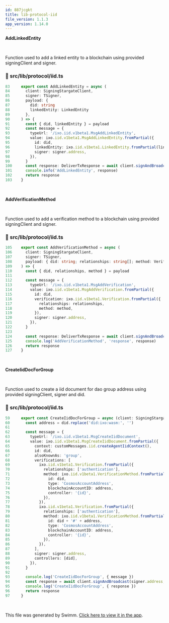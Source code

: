 ```yaml
---
id: 887jcgkt
title: lib-protocol-iid
file_version: 1.1.3
app_version: 1.14.0
---
```


**AddLinkedEntity**

<br/>

Function used to add a linked entity to a blockchain using provided signingClient and signer.
<!-- NOTE-swimm-snippet: the lines below link your snippet to Swimm -->
### 📄 src/lib/protocol/iid.ts
<!-- collapsed -->

```typescript
83     export const AddLinkedEntity = async (
84       client: SigningStargateClient,
85       signer: TSigner,
86       payload: {
87         did: string
88         linkedEntity: LinkedEntity
89       },
90     ) => {
91       const { did, linkedEntity } = payload
92       const message = {
93         typeUrl: '/ixo.iid.v1beta1.MsgAddLinkedEntity',
94         value: ixo.iid.v1beta1.MsgAddLinkedEntity.fromPartial({
95           id: did,
96           linkedEntity: ixo.iid.v1beta1.LinkedEntity.fromPartial(linkedEntity),
97           signer: signer.address,
98         }),
99       }
100      const response: DeliverTxResponse = await client.signAndBroadcast(signer.address, [message], fee)
101      console.info('AddLinkedEntity', response)
102      return response
103    }
```

<br/>

**AddVerificationMethod**

<br/>

Function used to add a verification method to a blockchain using provided signingClient and signer.
<!-- NOTE-swimm-snippet: the lines below link your snippet to Swimm -->
### 📄 src/lib/protocol/iid.ts
<!-- collapsed -->

```typescript
105    export const AddVerificationMethod = async (
106      client: SigningStargateClient,
107      signer: TSigner,
108      payload: { did: string; relationships: string[]; method: VerificationMethod },
109    ) => {
110      const { did, relationships, method } = payload
111    
112      const message = {
113        typeUrl: '/ixo.iid.v1beta1.MsgAddVerification',
114        value: ixo.iid.v1beta1.MsgAddVerification.fromPartial({
115          id: did,
116          verification: ixo.iid.v1beta1.Verification.fromPartial({
117            relationships: relationships,
118            method: method,
119          }),
120          signer: signer.address,
121        }),
122      }
123    
124      const response: DeliverTxResponse = await client.signAndBroadcast(signer.address, [message], fee)
125      console.log('AddVerificationMethod', 'response', response)
126      return response
127    }
```

<br/>

**CreateIidDocForGroup**

<br/>

Function used to create a iid document for dao group address using provided signingClient, signer and did.
<!-- NOTE-swimm-snippet: the lines below link your snippet to Swimm -->
### 📄 src/lib/protocol/iid.ts
<!-- collapsed -->

```typescript
59     export const CreateIidDocForGroup = async (client: SigningStargateClient, signer: TSigner, did: string) => {
60       const address = did.replace('did:ixo:wasm:', '')
61     
62       const message = {
63         typeUrl: '/ixo.iid.v1beta1.MsgCreateIidDocument',
64         value: ixo.iid.v1beta1.MsgCreateIidDocument.fromPartial({
65           context: customMessages.iid.createAgentIidContext(),
66           id: did,
67           alsoKnownAs: 'group',
68           verifications: [
69             ixo.iid.v1beta1.Verification.fromPartial({
70               relationships: ['authentication'],
71               method: ixo.iid.v1beta1.VerificationMethod.fromPartial({
72                 id: did,
73                 type: 'CosmosAccountAddress',
74                 blockchainAccountID: address,
75                 controller: '{id}',
76               }),
77             }),
78             ixo.iid.v1beta1.Verification.fromPartial({
79               relationships: ['authentication'],
80               method: ixo.iid.v1beta1.VerificationMethod.fromPartial({
81                 id: did + '#' + address,
82                 type: 'CosmosAccountAddress',
83                 blockchainAccountID: address,
84                 controller: '{id}',
85               }),
86             }),
87           ],
88           signer: signer.address,
89           controllers: [did],
90         }),
91       }
92     
93       console.log('CreateIidDocForGroup', { message })
94       const response = await client.signAndBroadcast(signer.address, [message], fee)
95       console.log('CreateIidDocForGroup', { response })
96       return response
97     }
```

<br/>

This file was generated by Swimm. [Click here to view it in the app](https://app.swimm.io/repos/Z2l0aHViJTNBJTNBaXhvLXdlYmNsaWVudCUzQSUzQWl4b2ZvdW5kYXRpb24=/docs/887jcgkt).
